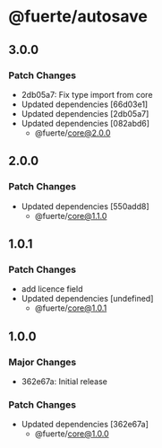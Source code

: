# @fuerte/autosave

## 3.0.0

### Patch Changes

- 2db05a7: Fix type import from core
- Updated dependencies [66d03e1]
- Updated dependencies [2db05a7]
- Updated dependencies [082abd6]
  - @fuerte/core@2.0.0

## 2.0.0

### Patch Changes

- Updated dependencies [550add8]
  - @fuerte/core@1.1.0

## 1.0.1

### Patch Changes

- add licence field
- Updated dependencies [undefined]
  - @fuerte/core@1.0.1

## 1.0.0

### Major Changes

- 362e67a: Initial release

### Patch Changes

- Updated dependencies [362e67a]
  - @fuerte/core@1.0.0
